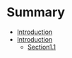 # Summary

* [Introduction](README.md)
* [Introduction](README.md)
    * [Section1.1](chapter1/section1.1.md)

